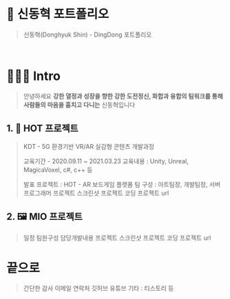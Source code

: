 # 🎁 신동혁 포트폴리오

> 신동혁(Donghyuk Shin) - DingDong 포트폴리오

<br/>

# 👨🏻‍💻 Intro

> 안녕하세요 **강한 열정과 성장을 향한 강한 도전정신, 화합과 융합의 팀워크를 통해 사람들의 마음을 훔치고 다니는** 신동혁입니다

## 1. 🎪 HOT 프로젝트
> KDT - 5G 환경기반 VR/AR 실감형 콘텐츠 개발과정
> 
> 교육기간 - 2020.09.11 ~ 2021.03.23
> 교육내용 : Unity, Unreal, MagicaVoxel, c#, c++ 등
>
> 발표 프로젝트 : HOT - AR 보드게임 플랫폼
> 팀 구성 : 아트팀장, 개발팀장, 서버프로그래머
> 프로젝트 스크린샷
> 프로젝트 코딩
> 프로젝트 url

## 2. 🖼 MIO 프로젝트
> 일정
> 팀원구성
> 담당개발내용
> 프로젝트 스크린샷
> 프로젝트 코딩
> 프로젝트 url

# 끝으로
> 간단한 감사
> 이메일
> 연락처
> 깃허브
> 유튜브
> 기타 : 티스토리 등
